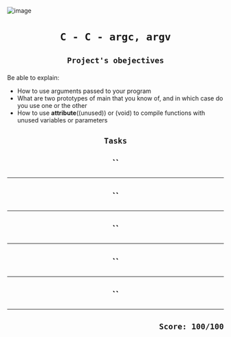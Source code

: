 ![image](https://tanakatarou.tech/wp-content/uploads/2021/10/4c85c234076325c638e2c305400f29d6.jpg)

# <p align=center>`C - C - argc, argv`</p>
## <p align=center> `Project's obejectives` </p>
Be able to explain:
- How to use arguments passed to your program
- What are two prototypes of main that you know of, and in which case do you use one or the other
- How to use __attribute__((unused)) or (void) to compile functions with unused variables or parameters


## <p align=center>`Tasks`</p>
## <p align=center>``</p>
-------------------------------------------------
## <p align=center>``</p>
-------------------------------------------------
## <p align=center>``</p>
-------------------------------------------------
## <p align=center>``</p>
-------------------------------------------------
## <p align=center>``</p>
-------------------------------------------------

## <p align=right>`Score: 100/100`</p>
